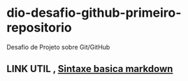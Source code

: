 # dio-desafio-github-primeiro-repositorio
Desafio de Projeto sobre Git/GitHub
## LINK UTIL , [Sintaxe basica markdown](https://www.markdownguide.org/basic-syntax/)
